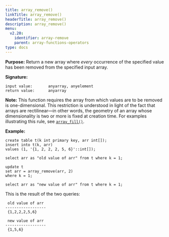 ```yaml
---
title: array_remove()
linkTitle: array_remove()
headerTitle: array_remove()
description: array_remove()
menu:
  v2.20:
    identifier: array-remove
    parent: array-functions-operators
type: docs
---
```


**Purpose:** Return a new array where _every_ occurrence of the specified value has been removed from the specified input array.

**Signature:**

```output
input value:       anyarray, anyelement
return value:      anyarray
```

**Note:** This function requires the array from which values are to be removed is one-dimensional. This restriction is understood in light of the fact that arrays are rectilinear—in other words, the geometry of an array whose dimensionality is two or more is fixed at creation time. For examples illustrating this rule, see [`array_fill()`](../../functions-operators/array-fill/).

**Example:**

```plpgsql
create table t(k int primary key, arr int[]);
insert into t(k, arr)
values (1, '{1, 2, 2, 2, 5, 6}'::int[]);

select arr as "old value of arr" from t where k = 1;

update t
set arr = array_remove(arr, 2)
where k = 1;

select arr as "new value of arr" from t where k = 1;
```

This is the result of the two queries:

```output
 old value of arr
------------------
 {1,2,2,2,5,6}

 new value of arr
------------------
 {1,5,6}
```

